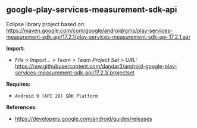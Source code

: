 ## google-play-services-measurement-sdk-api

Eclipse library project based on:<br/>
https://maven.google.com/com/google/android/gms/play-services-measurement-sdk-api/17.2.1/play-services-measurement-sdk-api-17.2.1.aar

**Import:**
- _File > Import... > Team > Team Project Set > URL:_<br/>
  https://raw.githubusercontent.com/dandar3/android-google-play-services-measurement-sdk-api/17.2.1/.projectset

**Requires:**
- `Android 9 (API 28) SDK Platform`

**References:**
- https://developers.google.com/android/guides/releases